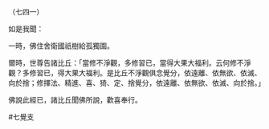 （七四一）

如是我聞：

一時，佛住舍衛國祇樹給孤獨園。

爾時，世尊告諸比丘：「當修不淨觀，多修習已，當得大果大福利。云何修不淨觀？多修習已，得大果大福利。是比丘不淨觀俱念覺分，依遠離、依無欲、依滅、向於捨；修擇法、精進、喜、猗、定、捨覺分，依遠離、依無欲、依滅、向於捨。」

佛說此經已，諸比丘聞佛所說，歡喜奉行。



#七覺支
